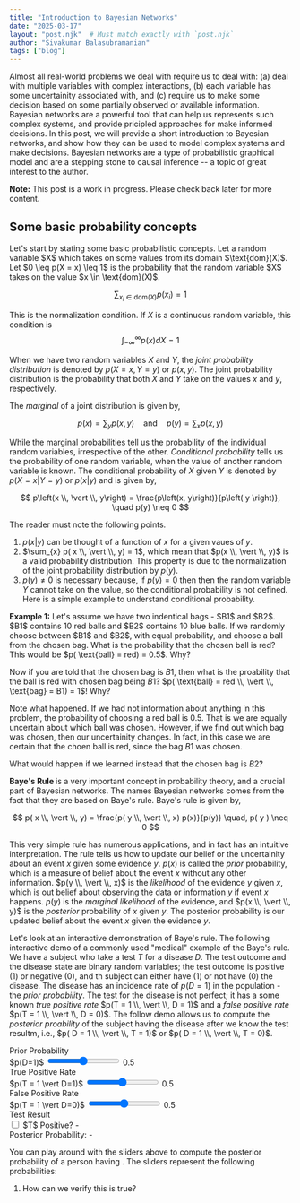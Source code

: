 ```yaml
---
title: "Introduction to Bayesian Networks"
date: "2025-03-17"
layout: "post.njk"  # Must match exactly with `post.njk`
author: "Sivakumar Balasubramanian"
tags: ["blog"]
---
```

<style>
  svg {
    display: block;
    margin: auto;
  }

  .button-container {
    display: flex;           /* Use flexbox for layout */
    justify-content: center; /* Center-align buttons horizontally */
    align-items: center;     /* Center-align buttons vertically (if needed) */
    margin-top: 20px;        /* Add some space above the buttons */
  }
</style>
<link rel="stylesheet" href="{{ '/assets/css/2025-03-17-bn.css' | url }}">

<script src="https://cdnjs.cloudflare.com/ajax/libs/mathjs/11.11.1/math.min.js"></script>

<script>
  // Event handlers
  // Function to update the corresponding span label
  function updateSliderLabel(slider) {
      const valueDisplay = document.getElementById(slider.id + "-value");
      if (valueDisplay) {
          valueDisplay.textContent = slider.value;
      }
  }

  // Function to handle checkbox state change
  function updateTestCheckboxLabel(checkBox) {
      document.getElementById("binary-test-result-value").textContent = checkBox.checked ? "Test is +ve" : "Test is -ve";
  }

  // Posterior probability calculation
  function updatePosteriorProbability() {
      // Get the slider values
      const pPrior = parseFloat(document.getElementById("prior-prob-slider").value);
      const pTruePos = parseFloat(document.getElementById("true-positive-slider").value);
      const pFalsePos = parseFloat(document.getElementById("false-positive-slider").value);
      const testResult = document.getElementById("binaryTestResult").checked ? 1 : 0;

      // Compute proability of the test result.
      pTest = calculateTestProbability(testResult);

      // Calculate the posterior probability
      var pPosterior = testResult == 1 ?  (pTruePos * pPrior) / pTest : (pFalsePos * pPrior) / pTest;
      document.getElementById("posterior-prob-value").textContent = `p(D=1 | T=${testResult}) = ${pPosterior.toFixed(5)}`;
  }

  // Compute test probability
  function calculateTestProbability(testResult) {
      // Get the slider values
      const pPrior = parseFloat(document.getElementById("prior-prob-slider").value);
      const pTruePos = parseFloat(document.getElementById("true-positive-slider").value);
      const pFalsePos = parseFloat(document.getElementById("false-positive-slider").value);

      // Calculate the probability of the test result
      const pTest = pTruePos * pPrior + pFalsePos * (1 - pPrior);
      return testResult == 1 ? pTest : 1 - pTest;
  }

  // Functions to read and update the Baye rule demo div segment's controls.
  document.addEventListener("DOMContentLoaded", function () {
      // Select all sliders
      const sliders = document.querySelectorAll(".slider");
      // Select the checkbox
      const testResultCheckbox = document.getElementById("binaryTestResult");

      // Attach event listeners to all sliders
      sliders.forEach(slider => {
          // Initialize labels with the current values
          updateSliderLabel(slider);

          // Update value when the slider is moved
          slider.addEventListener("input", function () {
              updateSliderLabel(slider);
              // Call the posterior probability function
              updatePosteriorProbability();
          });
      });

      // Initialize label for the checkbox. 
      updateTestCheckboxLabel(testResultCheckbox);

      // Attach an event listener
      testResultCheckbox.addEventListener("change", function() {
        updateTestCheckboxLabel(testResultCheckbox);
        // Call the posterior probability function
        updatePosteriorProbability();
      });

      // Call the posterior probability function
      updatePosteriorProbability();
  });
</script>

Almost all real-world problems we deal with require us to deal with: (a) deal with multiple variables with complex interactions, (b) each variable has some uncertainity associated with, and (c) require us to make some decision based on some partially observed or available information. Bayesian networks are a powerful tool that can help us represents such complex systems, and provide pricipled approaches for make informed decisions. In this post, we will provide a short introduction to Bayesian networks, and show how they can be used to model complex systems and make decisions. Bayesian networks are a type of probabilistic graphical model and are a stepping stone to causal inference --  a topic of great interest to the author.

<!-- Note in small text in a box -->
<div class="note">
    <p><b>Note:</b> This post is a work in progress. Please check back later for more content.</p>
</div>

<h2 class="post-subtitle">Some basic probability concepts</h2>
Let's start by stating some basic probabilistic concepts. Let a random variable $X$ which takes on some values from its domain $\text{dom}(X)$. Let $0 \leq p(X = x) \leq 1$ is the probability that the random variable $X$ takes on the value $x \in \text{dom}(X)$.

$$
\sum_{x_i \in \text{dom}(X)} p(x_i) = 1
$$

This is the normalization condition. If $X$ is a continuous random variable, this condition is $$\int_{-\infty}^{\infty} p(x) dX = 1$$

When we have two random variables $X$ and $Y$, the <i>joint probability distribution</i> is denoted by $p(X=x, Y=y)$ or $p(x, y)$. The joint probability distribution is the probability that both $X$ and $Y$ take on the values $x$ and $y$, respectively.

The <i>marginal</i> of a joint distribution is given by,

$$
p(x) = \sum_{y} p(x, y) \quad \text{and} \quad p(y) = \sum_{x} p(x, y) 
$$

While the marginal probabilities tell us the probability of the individual random variables, irrespective of the other. <i>Conditional probability</i> tells us the probability of one random variable, when the value of another random variable is known. The conditional probability of $X$ given $Y$ is denoted by $p(X=x \vert Y=y)$ or $p(x \vert y)$ and is given by,

$$
p\left(x \\, \vert \\, y\right) = \frac{p\left(x, y\right)}{p\left( y \right)}, \quad p(y) \neq 0
$$

The reader must note the following points.
1. $p( x \vert y)$ can be thought of a function of $x$ for a given vaues of $y$.
2. $\sum_{x} p( x \\, \vert \\, y) = 1$, which mean that $p(x \\, \vert \\, y)$ is a valid probability distribution. This property is due to the normalization of the joint probability distribution by $p( y )$.
3. $p(y) \neq 0$ is necessary because, if $p(y) = 0$ then then the random variable $Y$ cannot take on the value, so the conditional probability is not defined. Here is a simple example to understand conditional probability.

<div class = "example-box">
<strong>Example 1:</strong> Let's assume we have two indentical bags - $B1$ and $B2$. $B1$ contains 10 red balls and $B2$ contains 10 blue balls. If we randomly choose between $B1$ and $B2$, with equal probability, and choose a ball from the chosen bag. What is the probability that the chosen ball is red? This would be $p( \text{ball} = red) = 0.5$. Why? 

Now if you are told that the chosen bag is $B1$, then what is the proability that the ball is red with chosen bag being $B1$? $p( \text{ball} = red \\, \vert \\, \text{bag} = B1) = 1$! Why?

Note what happened. If we had not information about anything in this problem, the probability of choosing a red ball is 0.5. That is we are equally uncertain about which ball was chosen. However, if we find out which bag was chosen, then our uncertainity changes. In fact, in this case we are certain that the choen ball is red, since the bag $B1$ was chosen.

What would happen if we learned instead that the chosen bag is $B2$?
</div>

<strong> Baye's Rule </strong> is a very important concept in probability theory, and a crucial part of Bayesian networks. The names Bayesian networks comes from the fact that they are based on Baye's rule. Baye's rule is given by,

$$
p( x \\, \vert \\, y) = \frac{p( y \\, \vert \\, x) p(x)}{p(y)} \quad, p( y ) \neq 0
$$

This very simple rule has numerous applications, and in fact has an intuitive interpretation. The rule tells us how to update our belief or the uncertainity about an event $x$ given some evidence $y$. $p(x)$ is called the <i>prior</i> probability, which is a measure of belief about the event $x$ without any other information. $p(y \\, \vert \\, x)$ is the <i>likelihood</i> of the evidence $y$ given $x$, which is out belief about observing the data or information $y$ if event $x$ happens. $p(y)$ is the <i>marginal likelihood</i> of the evidence, and $p(x \\, \vert \\, y)$ is the <i>posterior</i> probability of $x$ given $y$. The posterior probability is our updated belief about the event $x$ given the evidence $y$.

Let's look at an interactive demonstration of Baye's rule. The following interactive demo of a commonly used "medical" example of the Baye's rule. We have a subject who take a test $T$ for a disease $D$. The test outcome and the disease state are binary random variables; the test outcome is positive (1) or negative (0), and th subject can either have (1) or not have (0) the disease. The disease has an incidence rate of $p(D = 1)$ in the population - the <i>prior probability</i>. The test for the disease is not perfect; it has a some known <i>true positive rate</i> $p(T = 1 \\, \vert \\, D = 1)$ and a <i>false positive rate</i> $p(T = 1 \\, \vert \\, D = 0)$. The follow demo allows us to compute the <i>posterior proability</i> of the subject having the disease after we know the test resultm, i.e., $p( D = 1 \\, \vert \\, T = 1)$ or $p( D = 1 \\, \vert \\, T = 0)$.

<div id="bayes-rule-discrete-demo">
  <!-- Prior Probability -->
  <div class="bndiscdemo-section">
    <div class="bndiscdemo-title">Prior Probability</div>
    <div class="bndiscdemo-controls">
      <label for="prior-prob-slider">$p(D=1)$</label>
      <input type="range" min="0" max="1" value="0.5" step="0.01" class="slider" id="prior-prob-slider">
      <span id="prior-prob-slider-value">0.5</span>
    </div>
  </div>

  <!-- True Positive Rate -->
  <div class="bndiscdemo-section">
    <div class="bndiscdemo-title">True Positive Rate</div>
    <div class="bndiscdemo-controls">
      <label for="true-positive-slider">$p(T = 1 \vert D=1)$</label>
      <input type="range" min="0" max="1" value="0.5" step="0.01" class="slider" id="true-positive-slider">
      <span id="true-positive-slider-value">0.5</span>
    </div>
  </div>

  <!-- False Positive Rate -->
  <div class="bndiscdemo-section">
    <div class="bndiscdemo-title">False Positive Rate</div>
    <div class="bndiscdemo-controls">
      <label for="false-positive-slider">$p(T = 1 \vert D=0)$</label>
      <input type="range" min="0" max="1" value="0.5" step="0.01" class="slider" id="false-positive-slider">
      <span id="false-positive-slider-value">0.5</span>
    </div>
  </div>

  <!-- Test Result (Checkbox) -->
  <div class="bndiscdemo-section">
    <div class="bndiscdemo-title">Test Result</div>
    <div class="bndiscdemo-controls" id="bndiscdemo-test-result">
      <label>
        <input type="checkbox" id="binaryTestResult"> $T$ Positive?
      </label>
      <span id="binary-test-result-value">-</span>
    </div>
  </div>
</div>

<!-- Posterior Probability Output -->
<div class="bndiscdemo-output">
  Posterior Probability: <span id="posterior-prob-value"> - </span>
</div>

You can play around with the sliders above to compute the posterior probability of a person having . The sliders represent the following probabilities:
<div class="question-box">
<ol class="question">
  <li>How can we verify this is true?</li>
</ol>
</div>